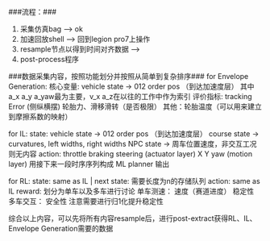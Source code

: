 ###流程：###
1. 采集仿真bag --> ok
2. 加速回放shell --> 回到legion pro7上操作
3. resample节点以得到时间对齐数据 --> 
4. post-process程序

###数据采集内容，按照功能划分并按照从简单到复杂排序###
for Envelope Generation:
    核心变量:
        vehicle state -> 012 order pos （到达加速度层）
        其中a_x a_y a_yaw最为主要，v_x a_z在以往的工作中作为索引
    评价指标:
        tracking Error (侧纵横摆)
        轮胎力、滑移滑转（是否极限）
        其他：轮胎温度（可以用来建立到摩擦系数的映射）

for IL:
    state:
        vehicle state -> 012 order pos （到达加速度层）
        course state -> curvatures, left widths, right widths
        NPC state -> 周车位置速度，非交互工况则无内容
    action: 
        throttle braking steering (actuator layer)
        X Y yaw (motion layer) 用接下来一段时序序列构成 ML planner 输出

for RL:
    state: same as IL | next state: 需要长度为n的存储队列
    action: same as IL
    reward: 
        划分为单车以及多车进行讨论
        单车测速：
            速度（赛道进度）
            稳定性
        多车交互：
            安全性
        注意需要进行归1化提升稳定性
    

综合以上内容，可以先将所有内容resample后，进行post-extract获得RL、IL、Envelope Generation需要的数据

